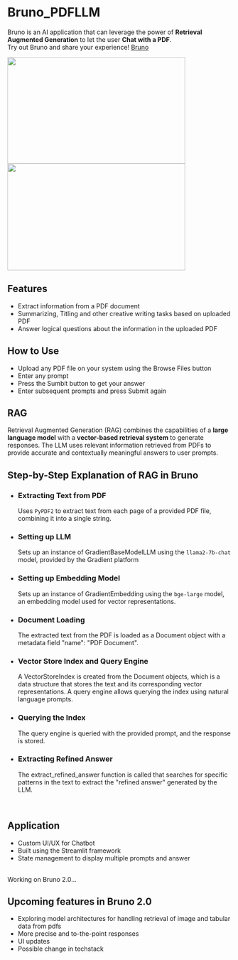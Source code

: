 # Bruno_PDFLLM
Bruno is an AI application that can leverage the power of **Retrieval Augmented Generation** to let the user **Chat with a PDF**. <br>
Try out Bruno and share your experience!
[Bruno](brunopdf.streamlit.app)


<p>
  <img src="https://github.com/thru-goes-hamilton/Bruno_PDFLLM/assets/114722386/969b5942-3033-4ce6-8f4a-cb83ae2b2b32" width="400" height="240" />
  <img src="https://github.com/thru-goes-hamilton/Bruno_PDFLLM/assets/114722386/b2f9d270-96d8-4349-9666-c336a113b129" width="400" height="240" /> 
</p>

## Features
- Extract information from a PDF document
- Summarizing, Titling and other creative writing tasks based on uploaded PDF
- Answer logical questions about the information in the uploaded PDF
## How to Use
- Upload any PDF file on your system using the Browse Files button
- Enter any prompt
- Press the Sumbit button to get your answer
- Enter subsequent prompts and press Submit again
## RAG
Retrieval Augmented Generation (RAG) combines the capabilities of a **large language model** with a **vector-based retrieval system** to generate responses. The LLM uses relevant information retrieved from PDFs to provide accurate and contextually meaningful answers to user prompts.<br>
## Step-by-Step Explanation of RAG in Bruno
- ### Extracting Text from PDF
  Uses ```PyPDF2``` to extract text from each page of a provided PDF file, combining it into a single string.
- ### Setting up LLM
  Sets up an instance of GradientBaseModelLLM using the ```llama2-7b-chat``` model, provided by the Gradient platform
- ### Setting up Embedding Model
  Sets up an instance of GradientEmbedding using the ```bge-large``` model, an embedding model used for vector representations.
- ### Document Loading
  The extracted text from the PDF is loaded as a Document object with a metadata field "name": "PDF Document".
- ### Vector Store Index and Query Engine
  A VectorStoreIndex is created from the Document objects, which is a data structure that stores the text and its corresponding vector representations. A query engine allows querying the index using natural language prompts.
- ### Querying the Index
  The query engine is queried with the provided prompt, and the response is stored.
- ### Extracting Refined Answer
  The extract_refined_answer function is called that searches for specific patterns in the text to extract the "refined answer" generated by the LLM.
<br>

## Application
- Custom UI/UX for Chatbot
- Built using the Streamlit framework
- State management to display multiple prompts and answer
  
<br>
Working on Bruno 2.0...
<br>

## Upcoming features in Bruno 2.0
- Exploring model architectures for handling retrieval of image and tabular data from pdfs
- More precise and to-the-point responses
- UI updates
- Possible change in techstack
